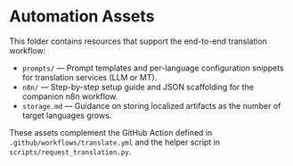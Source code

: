 # Automation Assets

This folder contains resources that support the end-to-end translation workflow:

- `prompts/` — Prompt templates and per-language configuration snippets for translation services (LLM or MT).
- `n8n/` — Step-by-step setup guide and JSON scaffolding for the companion n8n workflow.
- `storage.md` — Guidance on storing localized artifacts as the number of target languages grows.

These assets complement the GitHub Action defined in `.github/workflows/translate.yml` and the helper script in `scripts/request_translation.py`.
